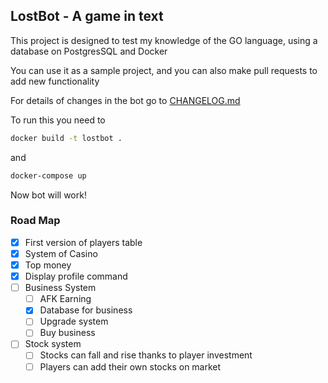 ## LostBot - A game in text

This project is designed to test my knowledge of the GO language, using a database on PostgresSQL and Docker

You can use it as a sample project, and you can also make pull requests to add new functionality

For details of changes in the bot go to [CHANGELOG.md](https://github.com/AndreyFulov/lostbot-go/blob/main/CHANGELOG.md)

To run this you need to

```cmd
docker build -t lostbot .
```

and

```cmd
docker-compose up
```

Now bot will work!

### Road Map

- [x] First version of players table
- [x] System of Casino
- [x] Top money
- [x] Display profile command
- [ ] Business System
  - [ ] AFK Earning
  - [x] Database for business
  - [ ] Upgrade system
  - [ ] Buy business
- [ ] Stock system
  - [ ] Stocks can fall and rise thanks to player investment
  - [ ] Players can add their own stocks on market
